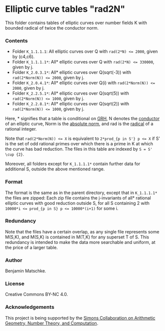 # Elliptic curve tables "rad2N"

This folder contains tables of elliptic curves over number fields K with bounded radical of twice the conductor norm.

### Contents

- Folder `K_1.1.1.1`: All elliptic curves over Q with `rad(2*N) <= 2000`, given by (c4,c6).
- Folder `K_1.1.1.1*`: All* elliptic curves over Q with `rad(2*N) <= 330000`, given by j. 
- Folder `K_2.0.3.1*`: All* elliptic curves over Q(sqrt(-3)) with `rad(2*Norm(N)) <= 2000`, given by j.
- Folder `K_2.0.4.1*`: All* elliptic curves over Q(i) with `rad(2*Norm(N)) <= 2000`, given by j.
- Folder `K_2.2.5.1*`: All* elliptic curves over Q(sqrt(5)) with `rad(2*Norm(N)) <= 1000`, given by j.
- Folder `K_2.2.8.1*`: All* elliptic curves over Q(sqrt(2)) with `rad(2*Norm(N)) <= 1000`, given by j.

Here, * signifies that a table is conditional on [GRH](https://en.wikipedia.org/wiki/Generalized_Riemann_hypothesis), N denotes the [conductor](https://en.wikipedia.org/wiki/Conductor_of_an_abelian_variety) of an elliptic curve, Norm is the [absolute norm](https://en.wikipedia.org/wiki/Ideal_norm#Absolute_norm), and rad is the [radical](https://en.wikipedia.org/wiki/Radical_of_an_integer) of a rational integer.

Note that `rad(2*Norm(N)) <= X` is equivalent to `2*prod_{p in S'} p <= X` if S' is the set of odd rational primes over which there is a prime in K at which the curve has bad reduction. 
The files in this table are indexed by `S = S' \cup {2}`.

Moreover, all folders except for `K_1.1.1.1*` contain further data for additional S, outside the above mentioned range.

### Format

The format is the same as in the parent directory, except that in `K_1.1.1.1*` the files are zipped: 
Each zip file contains the j-invariants of all* rational elliptic curves with good reduction outside S, for all S containing 2 with `10000*i <= prod_{p in S} p <= 10000*(i+1)` for some i.

### Redundancy

Note that the files have a certain overlap, as any single file represents some M(S,K), and M(S,K) is contained in M(T,K) for any superset T of S.
This redundancy is intended to make the data more searchable and uniform, at the price of a larger table.

### Author

Benjamin Matschke.

### License

Creative Commons BY-NC 4.0.

### Acknowledgements

This project is being supported by the [Simons Collaboration on Arithmetic Geometry, Number Theory, and Computation](https://simonscollab.icerm.brown.edu/).

